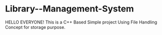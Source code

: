 # Library--Management-System
HELLO EVERYONE!
This is a C++ Based Simple project Using File Handling Concept for storage purpose.

